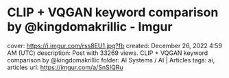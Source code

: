 # CLIP + VQGAN keyword comparison by @kingdomakrillic - Imgur

cover: https://i.imgur.com/rss8EU1.jpg?fb
created: December 26, 2022 4:59 AM (UTC)
description: Post with 33269 views. CLIP + VQGAN keyword comparison by @kingdomakrillic
folder: AI Systems / AI | Articles
tags: ai, articles
url: https://imgur.com/a/SnSIQRu